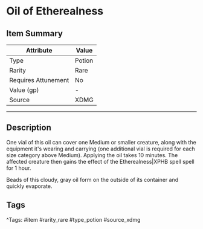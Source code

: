# Oil of Etherealness

## Item Summary

| Attribute            | Value                        |
|----------------------|------------------------------|
| Type                 | Potion |
| Rarity               | Rare             |
| Requires Attunement  | No                |
| Value (gp)           | -    |
| Source               | XDMG |

---

## Description

One vial of this oil can cover one Medium or smaller creature, along with the equipment it's wearing and carrying (one additional vial is required for each size category above Medium). Applying the oil takes 10 minutes. The affected creature then gains the effect of the Etherealness|XPHB spell spell for 1 hour.

Beads of this cloudy, gray oil form on the outside of its container and quickly evaporate.

## Tags

^Tags: #item #rarity_rare #type_potion #source_xdmg